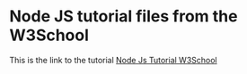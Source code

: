 # Node JS tutorial files from the W3School

This is the link to the tutorial [Node Js Tutorial W3School](https://www.w3schools.com/nodejs/default.asp)